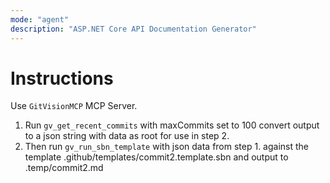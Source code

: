 ```yaml
---
mode: "agent"
description: "ASP.NET Core API Documentation Generator"
---
```


# Instructions

Use `GitVisionMCP` MCP Server.

1. Run `gv_get_recent_commits` with maxCommits set to 100 convert output to a json string with data as root for use in step 2.
2. Then run `gv_run_sbn_template` with json data from step 1. against the template .github/templates/commit2.template.sbn and output to .temp/commit2.md
